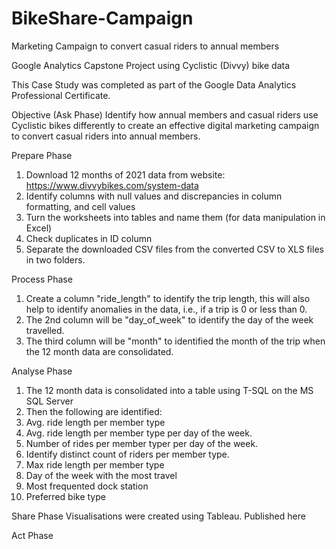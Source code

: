# BikeShare-Campaign
Marketing Campaign to convert casual riders to annual members

Google Analytics Capstone Project using Cyclistic (Divvy) bike data

This Case Study was completed as part of the Google Data Analytics Professional Certificate.

Objective (Ask Phase)
Identify how annual members and casual riders use Cyclistic bikes differently to create an effective digital marketing campaign to convert casual riders into annual members.

Prepare Phase
1. Download 12 months of 2021 data from website: https://www.divvybikes.com/system-data
2. Identify columns with null values and discrepancies in column formatting, and cell values
3. Turn the worksheets into tables and name them (for data manipulation in Excel)
4. Check duplicates in ID column
5. Separate the downloaded CSV files from the  converted CSV to XLS files in two folders.

Process Phase
1. Create a column "ride_length" to identify the trip length, this will also help to identify anomalies in the data, i.e., if a trip is 0 or less than 0.
2. The 2nd column will be "day_of_week" to identify the day of the week travelled.
3. The third column will be "month" to identified the month of the trip when the 12 month data are consolidated. 

Analyse Phase
1. The 12 month data is consolidated into a table using T-SQL on the MS SQL Server
2. Then the following are identified:
3. Avg. ride length per member type
4. Avg. ride length per member type per day of the week.
5. Number of rides per member typer per day of the week.
6. Identify distinct count of riders per member type.
7. Max ride length per member type
8. Day of the week with the most travel 
9. Most frequented dock station
10. Preferred bike type 

Share Phase
Visualisations were created using Tableau. Published here  

Act Phase
